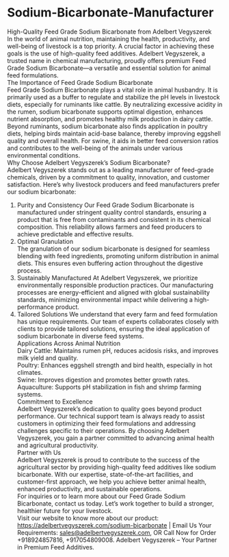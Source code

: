 # Sodium-Bicarbonate-Manufacturer
 High-Quality Feed Grade Sodium Bicarbonate from Adelbert Vegyszerek  
In the world of animal nutrition, maintaining the health, productivity, and well-being of livestock is a top priority. A crucial factor in achieving these goals is the use of high-quality feed additives. Adelbert Vegyszerek, a trusted name in chemical manufacturing, proudly offers premium Feed Grade Sodium Bicarbonate—a versatile and essential solution for animal feed formulations.  
 The Importance of Feed Grade Sodium Bicarbonate  
Feed Grade Sodium Bicarbonate plays a vital role in animal husbandry. It is primarily used as a buffer to regulate and stabilize the pH levels in livestock diets, especially for ruminants like cattle. By neutralizing excessive acidity in the rumen, sodium bicarbonate supports optimal digestion, enhances nutrient absorption, and promotes healthy milk production in dairy cattle.  
Beyond ruminants, sodium bicarbonate also finds application in poultry diets, helping birds maintain acid-base balance, thereby improving eggshell quality and overall health. For swine, it aids in better feed conversion ratios and contributes to the well-being of the animals under various environmental conditions.  
 Why Choose Adelbert Vegyszerek’s Sodium Bicarbonate?  
Adelbert Vegyszerek stands out as a leading manufacturer of feed-grade chemicals, driven by a commitment to quality, innovation, and customer satisfaction. Here’s why livestock producers and feed manufacturers prefer our sodium bicarbonate:  
1. Purity and Consistency
   Our Feed Grade Sodium Bicarbonate is manufactured under stringent quality control standards, ensuring a product that is free from contaminants and consistent in its chemical composition. This reliability allows farmers and feed producers to achieve predictable and effective results.  
2. Optimal Granulation  
   The granulation of our sodium bicarbonate is designed for seamless blending with feed ingredients, promoting uniform distribution in animal diets. This ensures even buffering action throughout the digestive process.  
3. Sustainably Manufactured
   At Adelbert Vegyszerek, we prioritize environmentally responsible production practices. Our manufacturing processes are energy-efficient and aligned with global sustainability standards, minimizing environmental impact while delivering a high-performance product.  
4. Tailored Solutions
   We understand that every farm and feed formulation has unique requirements. Our team of experts collaborates closely with clients to provide tailored solutions, ensuring the ideal application of sodium bicarbonate in diverse feed systems.  
 Applications Across Animal Nutrition  
Dairy Cattle: Maintains rumen pH, reduces acidosis risks, and improves milk yield and quality.  
Poultry: Enhances eggshell strength and bird health, especially in hot climates.  
Swine: Improves digestion and promotes better growth rates.  
Aquaculture: Supports pH stabilization in fish and shrimp farming systems.  
 Commitment to Excellence  
Adelbert Vegyszerek’s dedication to quality goes beyond product performance. Our technical support team is always ready to assist customers in optimizing their feed formulations and addressing challenges specific to their operations. By choosing Adelbert Vegyszerek, you gain a partner committed to advancing animal health and agricultural productivity.  
 Partner with Us  
Adelbert Vegyszerek is proud to contribute to the success of the agricultural sector by providing high-quality feed additives like sodium bicarbonate. With our expertise, state-of-the-art facilities, and customer-first approach, we help you achieve better animal health, enhanced productivity, and sustainable operations.  
For inquiries or to learn more about our Feed Grade Sodium Bicarbonate, contact us today. Let’s work together to build a stronger, healthier future for your livestock.  
  Visit our website to know more about our product: https://adelbertvegyszerek.com/sodium-bicarbonate  | Email Us Your Requirements: sales@adelbertvegyszerek.com, OR Call Now for Order +918924857816, +917054809008.
Adelbert Vegyszerek – Your Partner in Premium Feed Additives.
